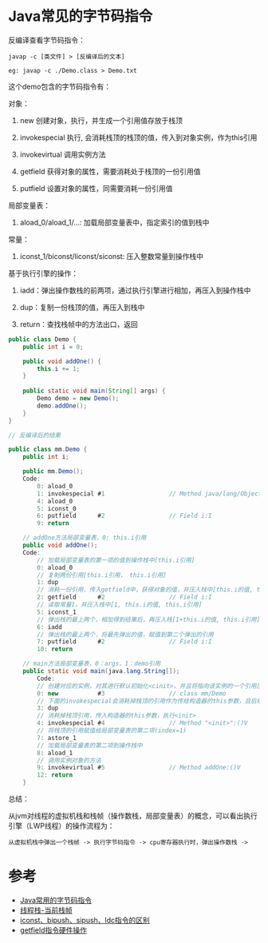 # Java常见的字节码指令

反编译查看字节码指令：

    javap -c [类文件] > [反编译后的文本]

    eg: javap -c ./Demo.class > Demo.txt

这个demo包含的字节码指令有：

对象：

1. new 创建对象，执行<cinit>，并生成一个引用值存放于栈顶

2. invokespecial 执行<init>, 会消耗栈顶的栈顶的值，传入到对象实例，作为this引用

3. invokevirtual 调用实例方法

4. getfield 获得对象的属性，需要消耗处于栈顶的一份引用值

5. putfield 设置对象的属性，同需要消耗一份引用值

局部变量表：

1. aload_0/aload_1/...: 加载局部变量表中，指定索引的值到栈中

常量：

1. iconst_1/biconst/liconst/siconst: 压入整数常量到操作栈中

基于执行引擎的操作：

1. iadd：弹出操作数栈的前两项，通过执行引擎进行相加，再压入到操作栈中

2. dup：复制一份栈顶的值，再压入到栈中

3. return：查找栈帧中的方法出口，返回


```java
public class Demo {
    public int i = 0;

    public void addOne() {
        this.i += 1;
    }
    
    public static void main(String[] args) {
        Demo demo = new Demo();
        demo.addOne();
    }
}

// 反编译后的结果

public class mm.Demo {
    public int i;

    public mm.Demo();
    Code:
        0: aload_0
        1: invokespecial #1                  // Method java/lang/Object."<init>":()V
        4: aload_0
        5: iconst_0
        6: putfield      #2                  // Field i:I
        9: return

    // addOne方法局部变量表，0: this.i引用
    public void addOne();
    Code:
        // 加载局部变量表的第一项的值到操作栈中[this.i引用]
        0: aload_0
        // 复制两份引用[this.i引用， this.i引用]
        1: dup
        // 消耗一份引用，传入getfield中，获得对象的值，并压入栈中[this.i的值, this.i引用]
        2: getfield      #2                  // Field i:I
        // 读取常量1，并压入栈中[1, this.i的值, this.i引用]
        5: iconst_1
        // 弹出栈的最上两个，相加得到结果后，再压入栈[1+this.i的值, this.i引用]
        6: iadd
        // 弹出栈的最上两个，将最先弹出的值，赋值到第二个弹出的引用
        7: putfield      #2                  // Field i:I
        10: return

    // main方法局部变量表，0：args，1：demo引用     
    public static void main(java.lang.String[]);
        Code:
        // 创建对应的实例，对其进行默认初始化<cinit>，并且将指向该实例的一个引用压入操作数栈中
        0: new           #3                  // class mm/Demo
        // 下面的invokespecial会消耗掉栈顶的引用作为传给构造器的this参数，且后续还有demo引用赋值操作，此处就进行一个引用的复制
        3: dup
        // 消耗掉栈顶引用，传入构造器的this参数，执行<init>
        4: invokespecial #4                  // Method "<init>":()V
        // 将栈顶的引用赋值给局部变量表的第二项(index=1)
        7: astore_1
        // 加载局部变量表的第二项到操作栈中
        8: aload_1
        // 调用实例对象的方法
        9: invokevirtual #5                  // Method addOne:()V
        12: return
    }
```

总结：

从jvm对线程的虚拟机栈和栈帧（操作数栈，局部变量表）的概念，可以看出执行引擎（LWP线程）的操作流程为：

    从虚拟机栈中弹出一个栈帧 -> 执行字节码指令 -> cpu寄存器执行时，弹出操作数栈 -> 

# 参考
- [Java常用的字节码指令](https://blog.csdn.net/itcats_cn/article/details/81113647)
- [线程栈-当前栈帧](https://www.cnblogs.com/jpxjx/p/12539919.html)
- [iconst、bipush、sipush、ldc指令的区别](https://blog.csdn.net/xiaojin21cen/article/details/106403053)
- [getfield指令硬件操作](https://www.sohu.com/a/169345173_283613)